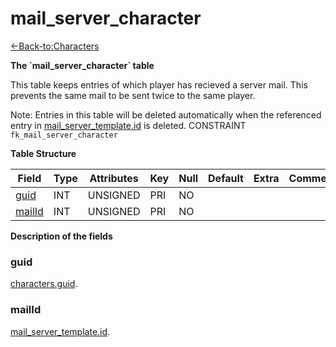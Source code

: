 # mail_server_character

[<-Back-to:Characters](database-characters)

**The \`mail_server_character\` table**

This table keeps entries of which player has recieved a server mail. This prevents the same mail to be sent twice to the same player.

Note: Entries in this table will be deleted automatically when the referenced entry in [mail_server_template.id](mail-server-template#id) is deleted. CONSTRAINT `fk_mail_server_character`

**Table Structure**

| Field       | Type | Attributes | Key | Null | Default | Extra | Comment |
| ----------- | ---- | ---------- | --- | ---- | ------- | ----- | ------- |
| [guid][1]   | INT  | UNSIGNED   | PRI | NO   |         |       |         |
| [mailId][2] | INT  | UNSIGNED   | PRI | NO   |         |       |         |

[1]: #guid
[2]: #mailId

**Description of the fields**

### guid

[characters.guid](characters#guid).

### mailId

[mail_server_template.id](mail-server-template#id).
